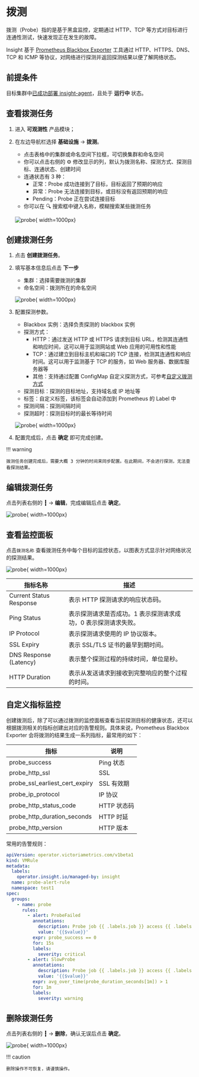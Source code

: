 # 拨测

拨测（Probe）指的是基于黑盒监控，定期通过 HTTP、TCP 等方式对目标进行连通性测试，快速发现正在发生的故障。

Insight 基于 [Prometheus Blackbox Exporter](https://github.com/prometheus/blackbox_exporter)
工具通过 HTTP、HTTPS、DNS、TCP 和 ICMP 等协议，对网络进行探测并返回探测结果以便了解网络状态。

## 前提条件

目标集群中[已成功部署 insight-agent](../../quickstart/install/install-agent.md)，且处于 __运行中__ 状态。

## 查看拨测任务

1. 进入 __可观测性__ 产品模块；
2. 在左边导航栏选择 __基础设施__ -> __拨测__。

    - 点击表格中的集群或命名空间下拉框，可切换集群和命名空间
    - 你可以点击右侧的 ⚙️ 修改显示的列，默认为拨测名称、探测方式、探测目标、连通状态、创建时间
    - 连通状态有 3 种：
        - 正常：Probe 成功连接到了目标，目标返回了预期的响应
        - 异常：Probe 无法连接到目标，或目标没有返回预期的响应
        - Pending：Probe 正在尝试连接目标
    - 你可以在 🔍 搜索框中键入名称，模糊搜索某些拨测任务

    ![probe](https://docs.daocloud.io/daocloud-docs-images/docs/zh/docs/insight/images/probe00.png){ width=1000px}

## 创建拨测任务

1. 点击 __创建拨测任务__。
2. 填写基本信息后点击 __下一步__ 

    - 集群：选择需要拨测的集群
    - 命名空间：拨测所在的命名空间

    ![probe](https://docs.daocloud.io/daocloud-docs-images/docs/zh/docs/insight/images/probe01.png){ width=1000px}

3. 配置探测参数。

    - Blackbox 实例：选择负责探测的 blackbox 实例
    - 探测方式：
        - HTTP：通过发送 HTTP 或 HTTPS 请求到目标 URL，检测其连通性和响应时间，这可以用于监测网站或 Web 应用的可用性和性能
        - TCP：通过建立到目标主机和端口的 TCP 连接，检测其连通性和响应时间。这可以用于监测基于 TCP 的服务，如 Web 服务器、数据库服务器等
        - 其他：支持通过配置 ConfigMap 自定义探测方式，可参考[自定义拨测方式](../collection-manag/probe-module.md)
    - 探测目标：探测的目标地址，支持域名或 IP 地址等
    - 标签：自定义标签，该标签会自动添加到 Prometheus 的 Label 中
    - 探测间隔：探测间隔时间
    - 探测超时：探测目标时的最长等待时间

    ![probe](https://docs.daocloud.io/daocloud-docs-images/docs/zh/docs/insight/images/probe02.png){ width=1000px}

4. 配置完成后，点击 __确定__ 即可完成创建。

!!! warning

    拨测任务创建完成后，需要大概 3 分钟的时间来同步配置。在此期间，不会进行探测，无法查看探测结果。

## 编辑拨测任务

点击列表右侧的 __┇__ -> __编辑__，完成编辑后点击 __确定__。

![probe](https://docs.daocloud.io/daocloud-docs-images/docs/zh/docs/insight/images/probe04.png){ width=1000px}

## 查看监控面板

点击`拨测名称` 查看拨测任务中每个目标的监控状态，以图表方式显示针对网络状况的探测结果。

![probe](../../images/probe03.png){ width=1000px}

| 指标名称 | 描述 |
| -- | -- |
| Current Status Response | 表示 HTTP 探测请求的响应状态码。|
| Ping Status | 表示探测请求是否成功。1 表示探测请求成功，0 表示探测请求失败。 |
| IP Protocol | 表示探测请求使用的 IP 协议版本。 |
| SSL Expiry | 表示 SSL/TLS 证书的最早到期时间。 |
| DNS Response (Latency) | 表示整个探测过程的持续时间，单位是秒。 |
| HTTP Duration | 表示从发送请求到接收到完整响应的整个过程的时间。|

## 自定义指标监控

创建拨测后，除了可以通过拨测的监控面板查看当前探测目标的健康状态，还可以根据拨测相关的指标创建出对应的告警规则。具体来说，Prometheus Blackbox Exporter 会将拨测的结果生成一系列指标，最常用的如下：

| 指标 | 说明 |
| ------ | ------ |
| probe_success | Ping 状态 |
| probe_http_ssl | SSL |
| probe_ssl_earliest_cert_expiry | SSL 有效期|
| probe_ip_protocol | IP 协议 |
| probe_http_status_code | HTTP 状态码 |
| probe_http_duration_seconds | HTTP 时延 |
| probe_http_version | HTTP 版本|

常用的告警规则：

```yaml
apiVersion: operator.victoriametrics.com/v1beta1
kind: VMRule
metadata:
  labels:
    operator.insight.io/managed-by: insight
  name: probe-alert-rule
  namespace: test1
spec:
  groups:
    - name: probe
      rules:
        - alert: ProbeFailed
          annotations:
            description: Probe job {{ .labels.job }} access {{ .labels.instance }} in namespace {{ .labels.namespace }} target down for 15s
            value: '{{$value}}'
          expr: probe_success == 0
          for: 15s
          labels:
            severity: critical
        - alert: SlowProbe
          annotations:
            description: Probe job {{ .labels.job }} access {{ .labels.instance }} in namespace {{ .labels.namespace }} took more than 1s to complete
            value: '{{$value}}'
          expr: avg_over_time(probe_duration_seconds[1m]) > 1
          for: 1m
          labels:
            severity: warning
```

## 删除拨测任务

点击列表右侧的 __┇__ -> __删除__，确认无误后点击 __确定__。

![probe](https://docs.daocloud.io/daocloud-docs-images/docs/zh/docs/insight/images/probe05.png){ width=1000px}

!!! caution

    删除操作不可恢复，请谨慎操作。
